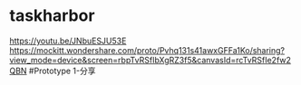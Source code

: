 # taskharbor
https://youtu.be/JNbuESJU53E
https://mockitt.wondershare.com/proto/Pvhq131s41awxGFFa1Ko/sharing?view_mode=device&screen=rbpTvRSfIbXgRZ3f5&canvasId=rcTvRSfIe2fw2QBN #Prototype 1-分享
